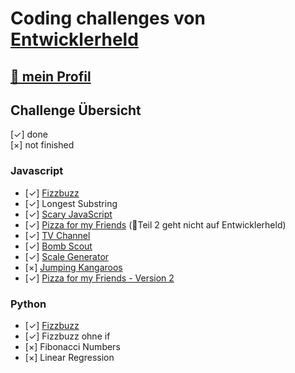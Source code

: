 # Coding challenges von [Entwicklerheld](https://platform.entwicklerheld.de/challenge?challengeFilterStateKey=all)

## [🔗 mein Profil](https://platform.entwicklerheld.de/publicprofile/437b17c4cdada3038b0d10fca874ee9d)

## Challenge Übersicht

[✓] done </br>
[×] not finished

### Javascript

- [✓] [Fizzbuzz](https://platform.entwicklerheld.de/challenge/fizzbuzz?technology=javascript)
- [✓] Longest Substring
- [✓] [Scary JavaScript](https://platform.entwicklerheld.de/challenge/scary-javascript?technology=javascript)
- [✓] [Pizza for my Friends](https://platform.entwicklerheld.de/challenge/pizza-for-my-friends-challenge?technology=javascript%2Breact) (🔺Teil 2 geht nicht auf Entwicklerheld)
- [✓] [TV Channel](https://platform.entwicklerheld.de/challenge/tv-channel?technology=javascript)
- [✓] [Bomb Scout](https://platform.entwicklerheld.de/challenge/bomb-scout?technology=javascript)
- [✓] [Scale Generator](https://platform.entwicklerheld.de/challenge/scale-generator?technology=javascript)
- [×] [Jumping Kangaroos](https://platform.entwicklerheld.de/challenge/jumping-kangaroos?technology=javascript)
- [✓] [Pizza for my Friends - Version 2](https://platform.entwicklerheld.de/challenge/pizza-for-my-friends-challenge?technology=javascript%2Breact)

### Python

- [✓] [Fizzbuzz](https://platform.entwicklerheld.de/challenge/fizzbuzz?technology=python)
- [✓] Fizzbuzz ohne if
- [×] Fibonacci Numbers
- [×] Linear Regression
